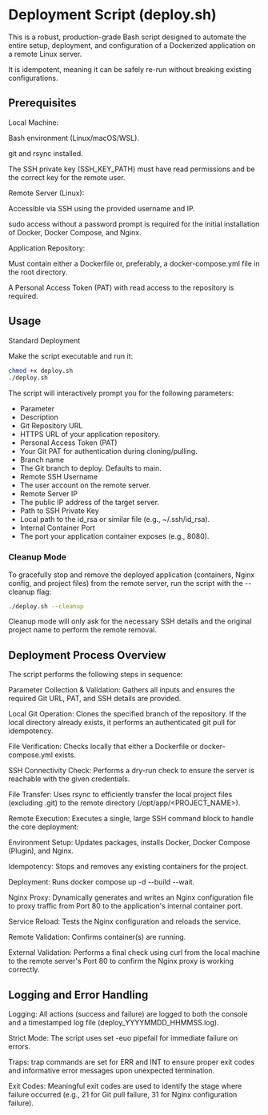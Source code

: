 # Deployment Script (deploy.sh)

This is a robust, production-grade Bash script designed to automate the entire setup, deployment, and configuration of a Dockerized application on a remote Linux server.

It is idempotent, meaning it can be safely re-run without breaking existing configurations.

## Prerequisites

Local Machine:

Bash environment (Linux/macOS/WSL).

git and rsync installed.

The SSH private key (SSH_KEY_PATH) must have read permissions and be the correct key for the remote user.

Remote Server (Linux):

Accessible via SSH using the provided username and IP.

sudo access without a password prompt is required for the initial installation of Docker, Docker Compose, and Nginx.

Application Repository:

Must contain either a Dockerfile or, preferably, a docker-compose.yml file in the root directory.

A Personal Access Token (PAT) with read access to the repository is required.

## Usage

Standard Deployment

Make the script executable and run it:

```bash
chmod +x deploy.sh
./deploy.sh
```

The script will interactively prompt you for the following parameters:

 - Parameter
- Description
- Git Repository URL
- HTTPS URL of your application repository.
- Personal Access Token (PAT)
- Your Git PAT for authentication during cloning/pulling.
- Branch name
- The Git branch to deploy. Defaults to main.
- Remote SSH Username
- The user account on the remote server.
- Remote Server IP
- The public IP address of the target server.
- Path to SSH Private Key
- Local path to the id_rsa or similar file (e.g., ~/.ssh/id_rsa).
- Internal Container Port
- The port your application container exposes (e.g., 8080).

### Cleanup Mode

To gracefully stop and remove the deployed application (containers, Nginx config, and project files) from the remote server, run the script with the --cleanup flag:

```bash
./deploy.sh --cleanup
```

Cleanup mode will only ask for the necessary SSH details and the original project name to perform the remote removal.

## Deployment Process Overview

The script performs the following steps in sequence:

Parameter Collection & Validation: Gathers all inputs and ensures the required Git URL, PAT, and SSH details are provided.

Local Git Operation: Clones the specified branch of the repository. If the local directory already exists, it performs an authenticated git pull for idempotency.

File Verification: Checks locally that either a Dockerfile or docker-compose.yml exists.

SSH Connectivity Check: Performs a dry-run check to ensure the server is reachable with the given credentials.

File Transfer: Uses rsync to efficiently transfer the local project files (excluding .git) to the remote directory (/opt/app/<PROJECT_NAME>).

Remote Execution: Executes a single, large SSH command block to handle the core deployment:

Environment Setup: Updates packages, installs Docker, Docker Compose (Plugin), and Nginx.

Idempotency: Stops and removes any existing containers for the project.

Deployment: Runs docker compose up -d --build --wait.

Nginx Proxy: Dynamically generates and writes an Nginx configuration file to proxy traffic from Port 80 to the application's internal container port.

Service Reload: Tests the Nginx configuration and reloads the service.

Remote Validation: Confirms container(s) are running.

External Validation: Performs a final check using curl from the local machine to the remote server's Port 80 to confirm the Nginx proxy is working correctly.

## Logging and Error Handling

Logging: All actions (success and failure) are logged to both the console and a timestamped log file (deploy_YYYYMMDD_HHMMSS.log).

Strict Mode: The script uses set -euo pipefail for immediate failure on errors.

Traps: trap commands are set for ERR and INT to ensure proper exit codes and informative error messages upon unexpected termination.

Exit Codes: Meaningful exit codes are used to identify the stage where failure occurred (e.g., 21 for Git pull failure, 31 for Nginx configuration failure).
